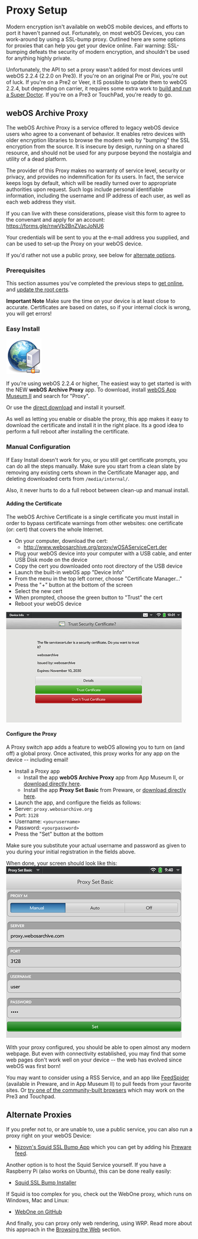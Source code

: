 # Proxy Setup

Modern encryption isn't available on webOS mobile devices, and efforts to port it haven't panned out. Fortunately, on most webOS Devices, you can work-around by using a SSL-bump proxy. Outlined here are some options for proxies that can help you get your device online. Fair warning: SSL-bumping defeats the security of modern encryption, and shouldn't be used for anything highly private.

Unfortunately, the API to set a proxy wasn't added for most devices until webOS 2.2.4 (2.2.0 on Pre3). If you're on an original Pre or Pixi, you're out of luck. If you're on a Pre2 or Veer, it IS possible to update them to webOS 2.2.4, but depending on carrier, it requires some extra work to <a href="https://github.com/webos-internals/meta-doctor/" target="_blank">build and run a Super Doctor</a>. If you're on a Pre3 or TouchPad, you're ready to go.

## webOS Archive Proxy

The webOS Archive Proxy is a service offered to legacy webOS device users who agree to a convenant of behavior. It enables retro devices with older encryption libraries to browse the modern web by "bumping" the SSL encryption from the source. It is insecure by design, running on a shared resource, and should not be used for any purpose beyond the nostalgia and utility of a dead platform.

The provider of this Proxy makes no warranty of service level, security or privacy, and provides no indemnification for its users. In fact, the service keeps logs by default, which will be readily turned over to appropriate authorities upon request. Such logs include personal identifiable information, including the username and IP address of each user, as well as each web address they visit.

If you can live with these considerations, please visit this form to agree to the convenant and apply for an account:
<a href="https://forms.gle/rnwVb2BnZVacJoNU6" target="_blank">https://forms.gle/rnwVb2BnZVacJoNU6</a>

Your credentials will be sent to you at the e-mail address you supplied, and can be used to set-up the Proxy on your webOS device.

If you'd rather not use a public proxy, see below for [alternate options](proxysetup.md#alternate-proxies).

### Prerequisites

This section assumes you've completed the previous steps to [get online](online.md), and [update the root certs](online.md#updating-certificates).

**Important Note** Make sure the time on your device is at least close to accurate. Certificates are based on dates, so if your internal clock is wrong, you will get errors!

### Easy Install

![webOS Archive Proxy](images/proxyicon.png)

If you're using webOS 2.2.4 or higher, The easiest way to get started is with the NEW **webOS Archive Proxy** app.
To download, install [webOS App Museum II](appstores.md#install-webos-app-museum-ii) and search for "Proxy".

Or use the <a href="http://appcatalog.webosarchive.org/showMuseumDetails.php?app=1005768" target="_top">direct download</a> and install it yourself.

As well as letting you enable or disable the proxy, this app makes it easy to download the certificate and install it in the right place. Its a good idea to perform a full reboot after installing the certificate.

### Manual Configuration

If Easy Install doesn't work for you, or you still get certificate prompts, you can do all the steps manually. Make sure you start from a clean slate by removing any existing certs shown in the Certificate Manager app, and deleting downloaded certs from `/media/internal/`.

Also, it never hurts to do a full reboot between clean-up and manual install.

#### Adding the Certificate

The webOS Archive Certificate is a single certificate you must install in order to bypass certificate warnings from other websites: one certificate (or: cert) that covers the whole Internet.

* On your computer, download the cert:
    + <a href="http://www.webosarchive.org/proxy/wOSAServiceCert.der">http://www.webosarchive.org/proxy/wOSAServiceCert.der</a>
* Plug your webOS device into your computer with a USB cable, and enter USB Disk mode on the device
* Copy the cert you downloaded onto root directory of the USB device
* Launch the built-in webOS app "Device Info"
* From the menu in the top left corner, choose "Certificate Manager..."
* Press the "+" button at the bottom of the screen
* Select the new cert
* When prompted, choose the green button to "Trust" the cert
* Reboot your webOS device

![Certificate Manager](images/certmanager.png)

#### Configure the Proxy

A Proxy switch app adds a feature to webOS allowing you to turn on (and off) a global proxy. Once activated, this proxy works for any app on the device -- including email!

* Install a Proxy app
    + Install the app **webOS Archive Proxy** app from App Museum II, or <a href="http://appcatalog.webosarchive.org/showMuseumDetails.php?app=1005768" target="_top">download directly here</a>.
    + Install the app **Proxy Set Basic** from Preware, or <a href="http://www.webosarchive.org/proxy/com.palm.com.verusora.touchpad.proxysetbasic_1.1.1_all.ipk" target="_top">download directly here</a>.
* Launch the app, and configure the fields as follows:
* Server: `proxy.webosarchive.org`
* Port: `3128`
* Username: `<yourusername>`
* Password: `<yourpassword>`
* Press the "Set" button at the bottom

Make sure you substitute your actual username and password as given to you during your initial registration in the fields above.

When done, your screen should look like this:
![ProxySet](images/proxysetbasic.png)

With your proxy configured, you should be able to open almost any modern webpage. But even with connectivity established, you may find that some web pages don't work well on your device -- the web has evolved since webOS was first born! 

You may want to consider using a RSS Service, and an app like <a href="http://www.feedspider.net/" target="_blank">FeedSpider</a> (available in Preware, and in App Museum II) to pull feeds from your favorite sites. Or <a href="http://stacks.webosarchive.org/forums/%5BTP%5D%20QupZilla%20-%20webOS%20Nation%20Forums.html" target="_blank">try one of the community-built browsers</a> which may work on the Pre3 and Touchpad.

## Alternate Proxies

If you prefer not to, or are unable to, use a public service, you can also run a proxy right on your webOS Device:

* <a href="https://gitlab.com/nizovn/com.nizovn.squid" target="_blank">Nizovn's Squid SSL Bump App</a> which you can get by adding his <a href="https://gitlab.com/nizovn/preware_feed/-/tree/master/" target="_blank">Preware feed</a>.

Another option is to host the Squid Service yourself. If you have a Raspberry Pi (also works on Ubuntu), this can be done really easily:

* <a href="https://github.com/codepoet80/squid-sslbump-rpi" target="_blank">Squid SSL Bump Installer</a>

If Squid is too complex for you, check out the WebOne proxy, which runs on Windows, Mac and Linux:

* <a href="https://github.com/atauenis/webone" target="_blank">WebOne on GitHub</a>

And finally, you can proxy only web rendering, using WRP. Read more about this approach in the [Browsing the Web](browsers.md#wrp) section.